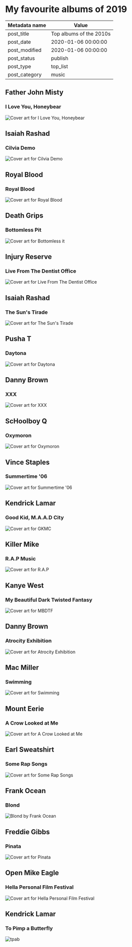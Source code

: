 # My favourite albums of 2019

| Metadata name | Value |
| --------- | ------ |
| post_title | Top albums of the 2010s |
| post_date | 2020-01-06 00:00:00 |
| post_modified | 2020-01-06 00:00:00 |
| post_status | publish |
| post_type | top_list |
| post_category | music |

## Father John Misty

### I Love You, Honeybear

![Cover art for I Love You, Honeybear](/blog-posts/images/albums/honeybear.jpg)

## Isaiah Rashad

### Cilvia Demo

![Cover art for Cilvia Demo](/blog-posts/images/albums/cilvia.jpg)

## Royal Blood

### Royal Blood

![Cover art for Royal Blood](/blog-posts/images/albums/royal-blood.jpg)

## Death Grips

### Bottomless Pit

![Cover art for Bottomless it](/blog-posts/images/albums/bottomless.jpg)

## Injury Reserve

### Live From The Dentist Office

![Cover art for Live From The Dentist Office](/blog-posts/images/albums/live.jpg)

## Isaiah Rashad

### The Sun's Tirade

![Cover art for The Sun's Tirade](/blog-posts/images/albums/tirade.jpg)

## Pusha T

### Daytona

![Cover art for Daytona](/blog-posts/images/albums/daytona.jpg)

## Danny Brown

### XXX

![Cover art for XXX](/blog-posts/images/albums/xxx.jpg)

## ScHoolboy Q

### Oxymoron

![Cover art for Oxymoron](/blog-posts/images/albums/oxy.jpg)

## Vince Staples

### Summertime '06

![Cover art for Summertime '06](/blog-posts/images/albums/summertime.jpg)

## Kendrick Lamar

### Good Kid, M.A.A.D City

![Cover art for GKMC](/blog-posts/images/albums/gkmc.jpg)

## Killer Mike

### R.A.P Music

![Cover art for R.A.P](/blog-posts/images/albums/rap.jpg)

## Kanye West

### My Beautiful Dark Twisted Fantasy

![Cover art for MBDTF](/blog-posts/images/albums/mbdtf.jpg)

## Danny Brown

### Atrocity Exhibition

![Cover art for Atrocity Exhibition](/blog-posts/images/albums/atrocity.jpg)

## Mac Miller

### Swimming

![Cover art for Swimming](/blog-posts/images/albums/swimming.jpg)

## Mount Eerie

### A Crow Looked at Me

![Cover art for A Crow Looked at Me](/blog-posts/images/albums/a-crow.jpg)

## Earl Sweatshirt

### Some Rap Songs

![Cover art for Some Rap Songs](/blog-posts/images/albums/srs.jpg)

## Frank Ocean

### Blond

![Blond by Frank Ocean](/blog-posts/images/albums/blonde.jpg)

## Freddie Gibbs

### Pinata

![Cover art for Pinata](/blog-posts/images/albums/pinata.jpg)

## Open Mike Eagle

### Hella Personal Film Festival

![Cover art for Hella Personal Film Festival](/blog-posts/images/albums/hella-personal.jpg)

## Kendrick Lamar

### To Pimp a Butterfly

![tpab](/blog-posts/images/albums/tpab.jpg)
